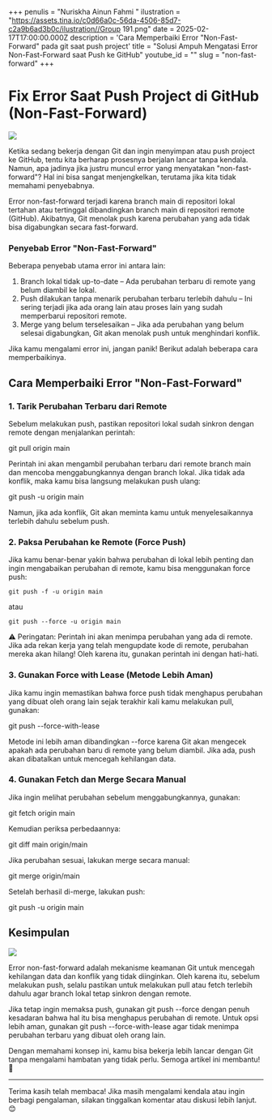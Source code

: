 +++
penulis = "Nuriskha Ainun Fahmi "
ilustration = "https://assets.tina.io/c0d66a0c-56da-4506-85d7-c2a9b6ad3b0c/ilustration//Group 191.png"
date = 2025-02-17T17:00:00.000Z
description = 'Cara Memperbaiki Error "Non-Fast-Forward" pada git saat push project'
title = "Solusi Ampuh Mengatasi Error Non-Fast-Forward saat Push ke GitHub"
youtube_id = ""
slug = "non-fast-forward"
+++

# **Fix Error Saat Push Project di GitHub (Non-Fast-Forward)**

![](/error.png)

Ketika sedang bekerja dengan Git dan ingin menyimpan atau push project ke GitHub, tentu kita berharap prosesnya berjalan lancar tanpa kendala. Namun, apa jadinya jika justru muncul error yang menyatakan "non-fast-forward"? Hal ini bisa sangat menjengkelkan, terutama jika kita tidak memahami penyebabnya.

Error non-fast-forward terjadi karena branch main di repositori lokal tertahan atau tertinggal dibandingkan branch main di repositori remote (GitHub). Akibatnya, Git menolak push karena perubahan yang ada tidak bisa digabungkan secara fast-forward.

### Penyebab Error "Non-Fast-Forward"

Beberapa penyebab utama error ini antara lain:

1. Branch lokal tidak up-to-date – Ada perubahan terbaru di remote yang belum diambil ke lokal.
2. Push dilakukan tanpa menarik perubahan terbaru terlebih dahulu – Ini sering terjadi jika ada orang lain atau proses lain yang sudah memperbarui repositori remote.
3. Merge yang belum terselesaikan – Jika ada perubahan yang belum selesai digabungkan, Git akan menolak push untuk menghindari konflik.

Jika kamu mengalami error ini, jangan panik! Berikut adalah beberapa cara memperbaikinya.

## Cara Memperbaiki Error "Non-Fast-Forward"

### 1. Tarik Perubahan Terbaru dari Remote

Sebelum melakukan push, pastikan repositori lokal sudah sinkron dengan remote dengan menjalankan perintah:

git pull origin main

Perintah ini akan mengambil perubahan terbaru dari remote branch main dan mencoba menggabungkannya dengan branch lokal. Jika tidak ada konflik, maka kamu bisa langsung melakukan push ulang:

git push -u origin main

Namun, jika ada konflik, Git akan meminta kamu untuk menyelesaikannya terlebih dahulu sebelum push.

### 2. Paksa Perubahan ke Remote (Force Push)

Jika kamu benar-benar yakin bahwa perubahan di lokal lebih penting dan ingin mengabaikan perubahan di remote, kamu bisa menggunakan force push:

`git push -f -u origin main `

atau

`git push --force -u origin main`

⚠️ Peringatan: Perintah ini akan menimpa perubahan yang ada di remote. Jika ada rekan kerja yang telah mengupdate kode di remote, perubahan mereka akan hilang! Oleh karena itu, gunakan perintah ini dengan hati-hati.

### 3. Gunakan Force with Lease (Metode Lebih Aman)

Jika kamu ingin memastikan bahwa force push tidak menghapus perubahan yang dibuat oleh orang lain sejak terakhir kali kamu melakukan pull, gunakan:

git push --force-with-lease

Metode ini lebih aman dibandingkan --force karena Git akan mengecek apakah ada perubahan baru di remote yang belum diambil. Jika ada, push akan dibatalkan untuk mencegah kehilangan data.

### 4. Gunakan Fetch dan Merge Secara Manual

Jika ingin melihat perubahan sebelum menggabungkannya, gunakan:

git fetch origin main

Kemudian periksa perbedaannya:

git diff main origin/main

Jika perubahan sesuai, lakukan merge secara manual:

git merge origin/main

Setelah berhasil di-merge, lakukan push:

git push -u origin main

## Kesimpulan

![](/tutorial/image_2025-02-18_21-18-15.png)

Error non-fast-forward adalah mekanisme keamanan Git untuk mencegah kehilangan data dan konflik yang tidak diinginkan. Oleh karena itu, sebelum melakukan push, selalu pastikan untuk melakukan pull atau fetch terlebih dahulu agar branch lokal tetap sinkron dengan remote.

Jika tetap ingin memaksa push, gunakan git push --force dengan penuh kesadaran bahwa hal itu bisa menghapus perubahan di remote. Untuk opsi lebih aman, gunakan git push --force-with-lease agar tidak menimpa perubahan terbaru yang dibuat oleh orang lain.

Dengan memahami konsep ini, kamu bisa bekerja lebih lancar dengan Git tanpa mengalami hambatan yang tidak perlu. Semoga artikel ini membantu! 🚀

***

Terima kasih telah membaca! Jika masih mengalami kendala atau ingin berbagi pengalaman, silakan tinggalkan komentar atau diskusi lebih lanjut. 😊
